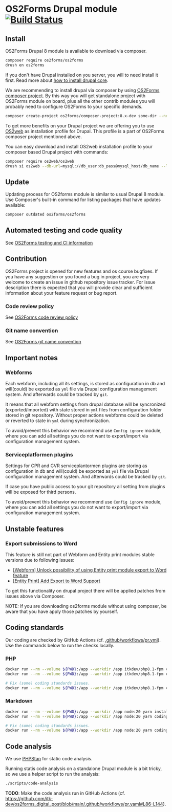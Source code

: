 # OS2Forms Drupal module  [![Build Status](https://travis-ci.org/OS2Forms/os2forms.svg?branch=8.x)](https://travis-ci.org/OS2Forms/os2forms)

## Install

OS2Forms Drupal 8 module is available to download via composer.

```sh
composer require os2forms/os2forms
drush en os2forms
```

If you don't have Drupal installed on you server, you will to need install it first.
Read more about [how to install drupal core](https://www.drupal.org/docs/8/install).

We are recommending to install drupal via composer by using
[OS2Forms composer project](https://github.com/OS2Forms/composer-project).
By this way you will get standalone project with OS2Forms module on board, plus
all the other contrib modules you will probably need to configure OS2Forms to
your specific demands.

```sh
composer create-project os2forms/composer-project:8.x-dev some-dir --no-interaction
```

To get more benefits on your Drupal project we are offering you to use
[OS2web](https://packagist.org/packages/os2web/os2web) as installation
profile for Drupal. This profile is a part of OS2Forms composer project
mentioned above.

You can easy download and install OS2web installation profile to your
composer based Drupal project with commands:

```sh
composer require os2web/os2web
drush si os2web --db-url=mysql://db_user:db_pass@mysql_host/db_name --locale=da --site-name="OS2Forms" --account-pass=admin -y
```

## Update

Updating process for OS2forms module is similar to usual Drupal 8 module.
Use Composer's built-in command for listing packages that have updates available:

```sh
composer outdated os2forms/os2forms
```

## Automated testing and code quality

See [OS2Forms testing and CI information](https://github.com/OS2Forms/docs#testing-and-ci)

## Contribution

OS2Forms project is opened for new features and os course bugfixes.
If you have any suggestion or you found a bug in project, you are very welcome
to create an issue in github repository issue tracker.
For issue description there is expected that you will provide clear and
sufficient information about your feature request or bug report.

### Code review policy

See [OS2Forms code review policy](https://github.com/OS2Forms/docs#code-review)

### Git name convention

See [OS2Forms git name convention](https://github.com/OS2Forms/docs#git-guideline)

## Important notes

### Webforms

Each webform, including all its settings, is stored as configuration in db and
will(could) be exported as `yml` file via Drupal configuration management
system. And afterwards could be tracked by `git`.

It means that all webform settings from drupal database will
be syncronized (exported/imported) with state stored in `yml` files from
configuration folder stored in git repository. Without proper actions webforms
could be deleted or reverted to state in `yml` during synchronization.

To avoid/prevent this behavior we recommend use `Config ignore` module, where
you can add all settings you do not want to export/import via configuration
management system.

### Serviceplatformen plugins

Settings for CPR and CVR serviceplantormen plugins are storing as configuration
in db and will(could) be exported as `yml` file via Drupal configuration
management system. And afterwards could be tracked by `git`.

If case you have public access to your git repository all setting from plugins
will be exposed for third persons.

To avoid/prevent this behavior we recommend use `Config ignore` module, where
you can add all settings you do not want to export/import via configuration
management system.

## Unstable features

### Export submissions to Word

This feature is still not part of Webform and Entity print modules stable versions
due to following issues:

* [[Webform] Unlock possibility of using Entity print module export to Word
  feature](https://www.drupal.org/project/webform/issues/3096552)
* [[Entity Print] Add Export to Word
  Support](https://www.drupal.org/project/entity_print/issues/2733781)

To get this functionality on drupal project there will be applied patches from
issues above via Composer.

NOTE: If you are downloading os2forms module without using composer, be aware
that you have apply those patches by yourself.

## Coding standards

Our coding are checked by GitHub Actions (cf.
[.github/workflows/pr.yml](.github/workflows/pr.yml)). Use the commands below to
run the checks locally.

### PHP

```sh
docker run --rm --volume ${PWD}:/app --workdir /app itkdev/php8.1-fpm composer install
docker run --rm --volume ${PWD}:/app --workdir /app itkdev/php8.1-fpm composer coding-standards-check

# Fix (some) coding standards issues.
docker run --rm --volume ${PWD}:/app --workdir /app itkdev/php8.1-fpm composer coding-standards-apply
```

### Markdown

```sh
docker run --rm --volume ${PWD}:/app --workdir /app node:20 yarn install
docker run --rm --volume ${PWD}:/app --workdir /app node:20 yarn coding-standards-check/markdownlint

# Fix (some) coding standards issues.
docker run --rm --volume ${PWD}:/app --workdir /app node:20 yarn coding-standards-apply/markdownlint
```

## Code analysis

We use [PHPStan](https://phpstan.org/) for static code analysis.

Running statis code analysis on a standalone Drupal module is a bit tricky, so
we use a helper script to run the analysis:

```sh
./scripts/code-analysis
```

**TODO**: Make the code analysis run in GitHub Actions (cf.
<https://github.com/itk-dev/os2forms_digital_post/blob/main/.github/workflows/pr.yaml#L86-L144>).
